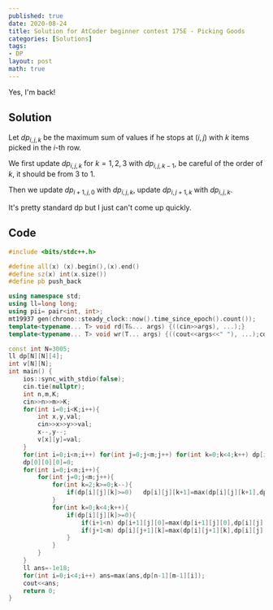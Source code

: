 ```yaml
---
published: true
date: 2020-08-24
title: Solution for AtCoder beginner contest 175E - Picking Goods
categories: [Solutions]
tags:
- DP 
layout: post
math: true
---
```

Yes, I'm back!
<!--more-->

## Solution

Let $dp_{i,j,k}$ be the maximum sum of values if he stops at $(i,j)$ with $k$ items picked in the $i$-th row.

We first update $dp_{i,j,k}$ for $k=1,2,3$ with $dp_{i,j,k-1}$, be careful of the order of $k$, it should be from $3$ to $1$.

Then we update $dp_{i+1,j,0}$ with $dp_{i,j,k}$, update $dp_{i,j+1,k}$ with $dp_{i,j,k}$.

It's pretty standard dp but I just can't come up quickly.

## Code

```cpp
#include <bits/stdc++.h>

#define all(x) (x).begin(),(x).end()
#define sz(x) int(x.size())
#define pb push_back

using namespace std;
using ll=long long;
using pii= pair<int, int>;
mt19937 gen(chrono::steady_clock::now().time_since_epoch().count());
template<typename... T> void rd(T&... args) {((cin>>args), ...);}
template<typename... T> void wr(T... args) {((cout<<args<<" "), ...);cout<<endl;}

const int N=3005;
ll dp[N][N][4];
int v[N][N];
int main() {
    ios::sync_with_stdio(false);
    cin.tie(nullptr);
    int n,m,K;
    cin>>n>>m>>K;
    for(int i=0;i<K;i++){
        int x,y,val;
        cin>>x>>y>>val;
        x--,y--;
        v[x][y]=val;
    }
    for(int i=0;i<n;i++) for(int j=0;j<m;j++) for(int k=0;k<4;k++) dp[i][j][k]=-1e18;
    dp[0][0][0]=0;
    for(int i=0;i<n;i++){
        for(int j=0;j<m;j++){
            for(int k=2;k>=0;k--){
                if(dp[i][j][k]>=0)   dp[i][j][k+1]=max(dp[i][j][k+1],dp[i][j][k]+v[i][j]);
            }
            for(int k=0;k<4;k++){
                if(dp[i][j][k]>=0){
                    if(i+1<n) dp[i+1][j][0]=max(dp[i+1][j][0],dp[i][j][k]);
                    if(j+1<m) dp[i][j+1][k]=max(dp[i][j+1][k],dp[i][j][k]);
                }
            }
        }
    }
    ll ans=-1e18;
    for(int i=0;i<4;i++) ans=max(ans,dp[n-1][m-1][i]);
    cout<<ans;
    return 0;
}
```
